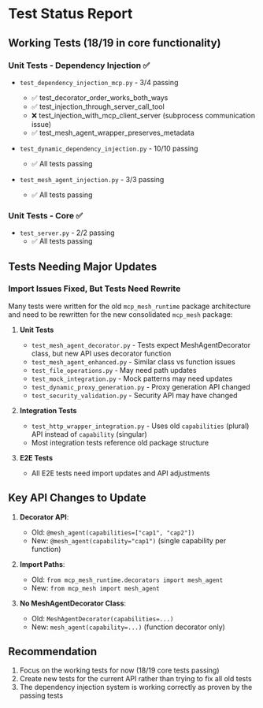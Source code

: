 # Test Status Report

## Working Tests (18/19 in core functionality)

### Unit Tests - Dependency Injection ✅

- `test_dependency_injection_mcp.py` - 3/4 passing

  - ✅ test_decorator_order_works_both_ways
  - ✅ test_injection_through_server_call_tool
  - ❌ test_injection_with_mcp_client_server (subprocess communication issue)
  - ✅ test_mesh_agent_wrapper_preserves_metadata

- `test_dynamic_dependency_injection.py` - 10/10 passing

  - ✅ All tests passing

- `test_mesh_agent_injection.py` - 3/3 passing
  - ✅ All tests passing

### Unit Tests - Core ✅

- `test_server.py` - 2/2 passing
  - ✅ All tests passing

## Tests Needing Major Updates

### Import Issues Fixed, But Tests Need Rewrite

Many tests were written for the old `mcp_mesh_runtime` package architecture and need to be rewritten for the new consolidated `mcp_mesh` package:

1. **Unit Tests**

   - `test_mesh_agent_decorator.py` - Tests expect MeshAgentDecorator class, but new API uses decorator function
   - `test_mesh_agent_enhanced.py` - Similar class vs function issues
   - `test_file_operations.py` - May need path updates
   - `test_mock_integration.py` - Mock patterns may need updates
   - `test_dynamic_proxy_generation.py` - Proxy generation API changed
   - `test_security_validation.py` - Security API may have changed

2. **Integration Tests**

   - `test_http_wrapper_integration.py` - Uses old `capabilities` (plural) API instead of `capability` (singular)
   - Most integration tests reference old package structure

3. **E2E Tests**
   - All E2E tests need import updates and API adjustments

## Key API Changes to Update

1. **Decorator API**:

   - Old: `@mesh_agent(capabilities=["cap1", "cap2"])`
   - New: `@mesh_agent(capability="cap1")` (single capability per function)

2. **Import Paths**:

   - Old: `from mcp_mesh_runtime.decorators import mesh_agent`
   - New: `from mcp_mesh import mesh_agent`

3. **No MeshAgentDecorator Class**:
   - Old: `MeshAgentDecorator(capabilities=...)`
   - New: `mesh_agent(capability=...)` (function decorator only)

## Recommendation

1. Focus on the working tests for now (18/19 core tests passing)
2. Create new tests for the current API rather than trying to fix all old tests
3. The dependency injection system is working correctly as proven by the passing tests
